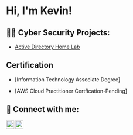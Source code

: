 <h1>Hi, I'm Kevin! </h1>

<h2>👨‍💻 Cyber Security Projects:</h2>

- [Active Directory Home Lab](https://github.com/Kevin4Learning/Home-Active-Directory-Lab)

<h2>Certification</h2>

- [Information Technology Associate Degree] 

- [AWS Cloud Practitioner Certfication-Pending]

<h2> 🤳 Connect with me:</h2>


[<img align="left" alt="JoshMadakor | Gmail" width="22px" src="https://cdn.jsdelivr.net/npm/simple-icons@v3/icons/gmail.svg" />][gmail]

[<img align="left" alt="JoshMadakor | LinkedIn" width="22px" src="https://cdn.jsdelivr.net/npm/simple-icons@v3/icons/linkedin.svg" />][linkedin]

[gmail]: https://gmail.com/kj101india1988/
[linkedin]: https://linkedin.com/in/joshmadakor
